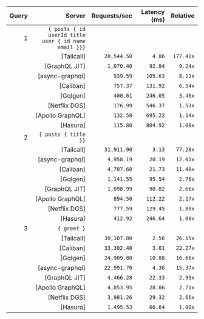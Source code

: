 <!-- PERFORMANCE_RESULTS_START -->

| Query | Server | Requests/sec | Latency (ms) | Relative |
|-------:|--------:|--------------:|--------------:|---------:|
| 1 | `{ posts { id userId title user { id name email }}}` |
|| [Tailcall] | `20,544.50` | `4.86` | `177.41x` |
|| [GraphQL JIT] | `1,070.40` | `92.84` | `9.24x` |
|| [async-graphql] | `939.59` | `105.63` | `8.11x` |
|| [Caliban] | `757.37` | `131.92` | `6.54x` |
|| [Gqlgen] | `400.61` | `246.05` | `3.46x` |
|| [Netflix DGS] | `176.99` | `546.37` | `1.53x` |
|| [Apollo GraphQL] | `132.50` | `695.22` | `1.14x` |
|| [Hasura] | `115.80` | `804.92` | `1.00x` |
| 2 | `{ posts { title }}` |
|| [Tailcall] | `31,911.90` | `3.13` | `77.28x` |
|| [async-graphql] | `4,958.19` | `20.19` | `12.01x` |
|| [Caliban] | `4,707.60` | `21.73` | `11.40x` |
|| [Gqlgen] | `1,141.55` | `95.54` | `2.76x` |
|| [GraphQL JIT] | `1,098.99` | `90.82` | `2.66x` |
|| [Apollo GraphQL] | `894.50` | `112.22` | `2.17x` |
|| [Netflix DGS] | `777.59` | `129.45` | `1.88x` |
|| [Hasura] | `412.92` | `246.64` | `1.00x` |
| 3 | `{ greet }` |
|| [Tailcall] | `39,107.80` | `2.56` | `26.15x` |
|| [Caliban] | `33,302.40` | `3.01` | `22.27x` |
|| [Gqlgen] | `24,909.80` | `10.88` | `16.66x` |
|| [async-graphql] | `22,991.70` | `4.36` | `15.37x` |
|| [GraphQL JIT] | `4,466.28` | `22.33` | `2.99x` |
|| [Apollo GraphQL] | `4,053.95` | `28.06` | `2.71x` |
|| [Netflix DGS] | `3,981.26` | `29.32` | `2.66x` |
|| [Hasura] | `1,495.53` | `66.64` | `1.00x` |

<!-- PERFORMANCE_RESULTS_END -->
